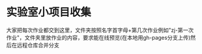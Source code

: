 # 实验室小项目收集
大家把每次作业都交到这里，文件夹按照名字首字母+第几次作业例如"zj-第一次作业"，文件夹里放作业的内容，要求能在线预览(在本地用gh-pages分支上传)然后在远程仓库合并分支
